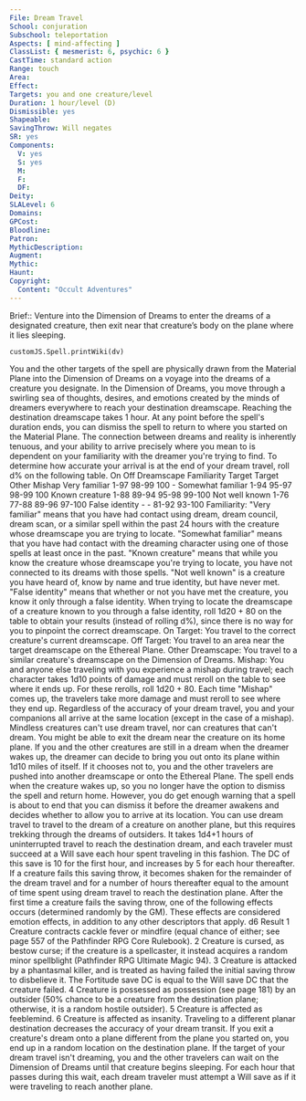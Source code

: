 ```yaml
---
File: Dream Travel
School: conjuration
Subschool: teleportation
Aspects: [ mind-affecting ]
ClassList: { mesmerist: 6, psychic: 6 }
CastTime: standard action
Range: touch
Area: 
Effect: 
Targets: you and one creature/level
Duration: 1 hour/level (D)
Dismissible: yes
Shapeable: 
SavingThrow: Will negates
SR: yes
Components:
  V: yes
  S: yes
  M: 
  F: 
  DF: 
Deity: 
SLALevel: 6
Domains: 
GPCost: 
Bloodline: 
Patron: 
MythicDescription: 
Augment: 
Mythic: 
Haunt: 
Copyright:
  Content: "Occult Adventures"
---
```

Brief:: Venture into the Dimension of Dreams to enter the dreams of a designated creature, then exit near that creature’s body on the plane where it lies sleeping.

```dataviewjs
customJS.Spell.printWiki(dv)
```

You and the other targets of the spell are physically drawn from the Material Plane into the Dimension of Dreams on a voyage into the dreams of a creature you designate. In the Dimension of Dreams, you move through a swirling sea of thoughts, desires, and emotions created by the minds of dreamers everywhere to reach your destination dreamscape. Reaching the destination dreamscape takes 1 hour. At any point before the spell's duration ends, you can dismiss the spell to return to where you started on the Material Plane. The connection between dreams and reality is inherently tenuous, and your ability to arrive precisely where you mean to is dependent on your familiarity with the dreamer you're trying to find. To determine how accurate your arrival is at the end of your dream travel, roll d% on the following table.  On Off Dreamscape Familiarity Target Target Other Mishap  Very familiar 1-97 98-99 100 -  Somewhat familiar 1-94 95-97 98-99 100  Known creature 1-88 89-94 95-98 99-100  Not well known 1-76 77-88 89-96 97-100  False identity - - 81-92 93-100  Familiarity: "Very familiar" means that you have had contact using dream, dream council, dream scan, or a similar spell within the past 24 hours with the creature whose dreamscape you are trying to locate. "Somewhat familiar" means that you have had contact with the dreaming character using one of those spells at least once in the past. "Known creature" means that while you know the creature whose dreamscape you're trying to locate, you have not connected to its dreams with those spells. "Not well known" is a creature you have heard of, know by name and true identity, but have never met.  "False identity" means that whether or not you have met the creature, you know it only through a false identity. When trying to locate the dreamscape of a creature known to you through a false identity, roll 1d20 + 80 on the table to obtain your results (instead of rolling d%), since there is no way for you to pinpoint the correct dreamscape.  On Target: You travel to the correct creature's current dreamscape.  Off Target: You travel to an area near the target dreamscape on the Ethereal Plane.  Other Dreamscape: You travel to a similar creature's dreamscape on the Dimension of Dreams.  Mishap: You and anyone else traveling with you experience a mishap during travel; each character takes 1d10 points of damage and must reroll on the table to see where it ends up. For these rerolls, roll 1d20 + 80. Each time "Mishap" comes up, the travelers take more damage and must reroll to see where they end up.  Regardless of the accuracy of your dream travel, you and your companions all arrive at the same location (except in the case of a mishap). Mindless creatures can't use dream travel, nor can creatures that can't dream.  You might be able to exit the dream near the creature on its home plane. If you and the other creatures are still in a dream when the dreamer wakes up, the dreamer can decide to bring you out onto its plane within 1d10 miles of itself. If it chooses not to, you and the other travelers are pushed into another dreamscape or onto the Ethereal Plane. The spell ends when the creature wakes up, so you no longer have the option to dismiss the spell and return home. However, you do get enough warning that a spell is about to end that you can dismiss it before the dreamer awakens and decides whether to allow you to arrive at its location.  You can use dream travel to travel to the dream of a creature on another plane, but this requires trekking through the dreams of outsiders. It takes 1d4+1 hours of uninterrupted travel to reach the destination dream, and each traveler must succeed at a Will save each hour spent traveling in this fashion. The DC of this save is 10 for the first hour, and increases by 5 for each hour thereafter. If a creature fails this saving throw, it becomes shaken for the remainder of the dream travel and for a number of hours thereafter equal to the amount of time spent using dream travel to reach the destination plane. After the first time a creature fails the saving throw, one of the following effects occurs (determined randomly by the GM). These effects are considered emotion effects, in addition to any other descriptors that apply.  d6 Result  1 Creature contracts cackle fever or mindfire (equal chance of either; see page 557 of the Pathfinder RPG Core Rulebook).  2 Creature is cursed, as bestow curse; if the creature is a spellcaster, it instead acquires a random minor spellblight (Pathfinder RPG Ultimate Magic 94).  3 Creature is attacked by a phantasmal killer, and is treated  as having failed the initial saving throw to disbelieve it. The Fortitude save DC is equal to the Will save DC that the creature failed.  4 Creature is possessed as possession (see page 181) by an outsider (50% chance to be a creature from the destination plane; otherwise, it is a random hostile outsider).  5 Creature is affected as feeblemind.  6 Creature is affected as insanity.  Traveling to a different planar destination decreases the accuracy of your dream transit. If you exit a creature's dream onto a plane different from the plane you started on, you end up in a random location on the destination plane.  If the target of your dream travel isn't dreaming, you and the other travelers can wait on the Dimension of Dreams until that creature begins sleeping. For each hour that passes during this wait, each dream traveler must attempt a Will save as if it were traveling to reach another plane.
